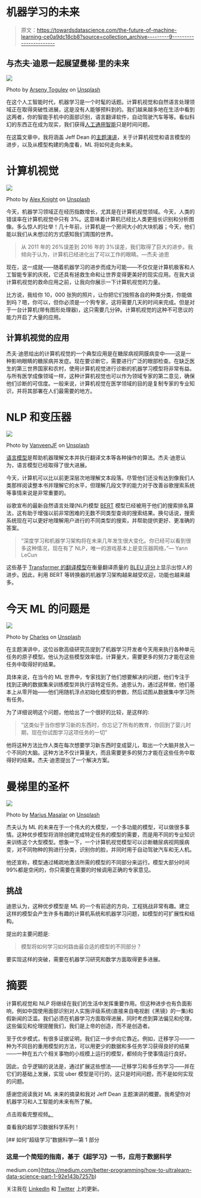 # 机器学习的未来

> 原文：<https://towardsdatascience.com/the-future-of-machine-learning-ce0a9dc18cb8?source=collection_archive---------9----------------------->

## 与杰夫·迪恩一起展望曼梯·里的未来

![](img/912b63338adcae514573469bf0a1455c.png)

Photo by [Arseny Togulev](https://unsplash.com/@tetrakiss?utm_source=medium&utm_medium=referral) on [Unsplash](https://unsplash.com?utm_source=medium&utm_medium=referral)

在这个人工智能时代，机器学习是一个时髦的话题。计算机视觉和自然语言处理领域正在取得突破性进展，这是没有人能够预料到的。我们越来越多地在生活中看到这两者，你的智能手机中的面部识别，语言翻译软件，自动驾驶汽车等等。看似科幻的东西正在成为现实，我们获得[人工通用智能](https://en.wikipedia.org/wiki/Artificial_general_intelligence)只是时间问题。

在这篇文章中，我将涵盖 Jeff Dean 的[主题演讲](https://www.youtube.com/watch?v=ZHoNF28Nj98)，关于计算机视觉和语言模型的进步，以及从模型构建的角度看，ML 将如何走向未来。

# 计算机视觉

![](img/9e851a787b9fbf8473df93e99cd09b8c.png)

Photo by [Alex Knight](https://unsplash.com/@agkdesign?utm_source=medium&utm_medium=referral) on [Unsplash](https://unsplash.com?utm_source=medium&utm_medium=referral)

今天，机器学习领域正在经历指数增长，尤其是在计算机视觉领域。今天，人类的错误率在计算机视觉中只有 3%。这意味着计算机已经比人类更擅长识别和分析图像。多么惊人的壮举！几十年前，计算机是一个房间大小的大块机器；今天，他们能以我们从未想过的方式感知我们周围的世界。

> 从 2011 年的 26%误差到 2016 年的 3%误差，我们取得了巨大的进步。我倾向于认为，计算机已经进化出了可以工作的眼睛。—杰夫·迪恩

现在，这一成就——随着机器学习的进步而成为可能——不仅仅是计算机极客和人工智能专家的庆祝，它还具有拯救生命和让世界变得更美好的现实应用。在我大谈计算机视觉的救命应用之前，让我向你展示一下计算机视觉的力量。

比方说，我给你 10，000 张狗的照片，让你把它们按照各自的种类分类，你能做到吗？嗯，你可以，但你必须是一个狗专家，这将需要几天的时间来完成。但是对于一台计算机(带有图形处理器)，这只需要几分钟。计算机视觉的这种不可思议的能力开启了大量的应用。

## 计算机视觉的应用

杰夫·迪恩给出的计算机视觉的一个典型应用是在糖尿病视网膜病变中——这是一种影响眼睛的糖尿病并发症。现在要诊断它，需要进行广泛的眼部检查。在缺乏医生的第三世界国家和农村，使用计算机视觉进行诊断的机器学习模型将非常有益。与所有医学成像领域一样，这种计算机视觉也可以作为领域专家的第二意见，确保他们诊断的可信度。一般来说，计算机视觉在医学领域的目的是复制专家的专业知识，并将其部署在人们最需要的地方。

# NLP 和变压器

![](img/7b1114413101c157fc8353c2b0fd0936.png)

Photo by [VanveenJF](https://unsplash.com/@vanveenjf?utm_source=medium&utm_medium=referral) on [Unsplash](https://unsplash.com?utm_source=medium&utm_medium=referral)

[语言模型](https://en.wikipedia.org/wiki/Language_model)是帮助机器理解文本并执行翻译文本等各种操作的算法。杰夫·迪恩认为，语言模型已经取得了很大进展。

今天，计算机可以比以前更深层次地理解文本段落。尽管他们还没有达到像我们人类那样阅读整本书并理解它的水平，但理解几段文字的能力对于改善谷歌搜索系统等事情来说是非常重要的。

谷歌宣布的最新自然语言处理(NLP)模型 [BERT](https://www.google.com/url?sa=t&rct=j&q=&esrc=s&source=web&cd=1&cad=rja&uact=8&ved=2ahUKEwiNtP_sycvmAhUJXSsKHYaKCMMQFjAAegQIBRAB&url=https%3A%2F%2Fwww.blog.google%2Fproducts%2Fsearch%2Fsearch-language-understanding-bert%2F&usg=AOvVaw1wEO5Ovpgy12aTTsalKJd8) 模型已经被用于他们的搜索排名算法，这有助于增强以前非常困难的无数不同类型查询的搜索结果。换句话说，搜索系统现在可以更好地理解用户进行的不同类型的搜索，并帮助提供更好、更准确的答案。

> “深度学习和机器学习架构将在未来几年发生很大变化。你已经可以看到很多这种情况，现在有了 NLP，唯一的游戏基本上是变压器网络，”— Yann LeCun

这些基于 [Transformer 的翻译模型](/transformers-141e32e69591)在衡量翻译质量的 [BLEU 评分](https://en.wikipedia.org/wiki/BLEU)上显示出惊人的进步。因此，利用 BERT 等转换器的机器学习架构越来越受欢迎，功能也越来越多。

# 今天 ML 的问题是

![](img/149291960694895ae12332ed2857faa9.png)

Photo by [Charles](https://unsplash.com/@charlesdeluvio?utm_source=medium&utm_medium=referral) on [Unsplash](https://unsplash.com?utm_source=medium&utm_medium=referral)

在主题演讲中，这位谷歌高级研究员提到了机器学习开发者今天用来执行各种单元任务的原子模型。他认为这些模型效率低，计算量大，需要更多的努力才能在这些任务中取得好的结果。

具体来说，在当今的 ML 世界中，专家找到了他们想要解决的问题，他们专注于找到正确的数据集来训练模型并执行该特定任务。迪恩认为，通过这样做，他们基本上从零开始——他们用随机浮点初始化模型的参数，然后试图从数据集中学习所有任务。

为了详细说明这个问题，他给出了一个很好的比较，是这样的:

> “这类似于当你想学习新的东西时，你忘记了所有的教育，你回到了婴儿时期，现在你试图学习这项任务的一切”

他将这种方法比作人类在每次想要学习新东西时变成婴儿，取出一个大脑并放入一个不同的大脑。这种方法不仅计算量大，而且需要更多的努力才能在这些任务中取得好的结果。杰夫·迪恩提出了一个解决方案。

# 曼梯里的圣杯

![](img/e404d2a977686fac5b284e1a183a5ebe.png)

Photo by [Marius Masalar](https://unsplash.com/@marius?utm_source=medium&utm_medium=referral) on [Unsplash](https://unsplash.com?utm_source=medium&utm_medium=referral)

杰夫认为 ML 的未来在于一个伟大的大模型，一个多功能的模型，可以做很多事情。这种优步模型将消除创建完成特定任务的模型的需要，而是用不同的专业知识来训练这个大型模型。想象一下，一个计算机视觉模型可以诊断糖尿病视网膜病变，对不同物种的狗进行分类，识别你的脸，并同时用于自动驾驶汽车和无人机。

他还宣称，模型通过稀疏地激活所需的模型的不同部分来运行。模型大部分时间 99%都是空闲的，你只需要在需要的时候调用正确的专家意见。

## 挑战

迪恩认为，这种优步模型是 ML 的一个有前途的方向，工程挑战非常有趣。建立这样的模型会产生许多有趣的计算机系统和机器学习问题，如模型的可扩展性和结构。

提出的主要问题是:

> 模型将如何学习如何路由最合适的模型的不同部分？

要实现这样的突破，需要在机器学习研究和数学方面取得更多进展。

# 摘要

计算机视觉和 NLP 将继续在我们的生活中发挥重要作用。但这种进步也有负面影响，例如中国使用面部识别对人实施评级系统(直接来自电视剧《黑镜》的一集)和假新闻的泛滥。我们必须在机器学习方面取得进展，同时考虑到算法偏见和伦理，这些偏见和伦理提醒我们，我们是上帝的创造，而不是创造者。

至于优步模式，有很多证据证明，我们正一步步向它靠近。例如，迁移学习——一种为不同目的重用模型的方法，可以用更少的数据和多任务学习获得良好的结果——一种在五六个相关事物的小规模上运行的模型，都倾向于使事情运行良好。

因此，合乎逻辑的说法是，通过扩展这些想法——迁移学习和多任务学习——并在它们的基础上发展，实现 uber 模型是可行的，这只是时间问题，而不是如何实现的问题。

感谢您阅读我对 ML 未来的摘录和我对 Jeff Dean 主题演讲的概要。我希望你对机器学习和人工智能的未来有所了解。

点击观看完整视频[。](https://www.youtube.com/watch?v=Kxpdlr6WJSY&feature=youtu.be)

查看我的超学习数据科学系列！

[](https://medium.com/better-programming/how-to-ultralearn-data-science-part-1-92e143b7257b) [## 如何“超级学习”数据科学—第 1 部分

### 这是一个简短的指南，基于《超学习》一书，应用于数据科学

medium.com](https://medium.com/better-programming/how-to-ultralearn-data-science-part-1-92e143b7257b) 

关注我在 [LinkedIn](https://www.linkedin.com/in/benthecoder/) 和 [Twitter](https://twitter.com/benthecoder1) 上的更新。